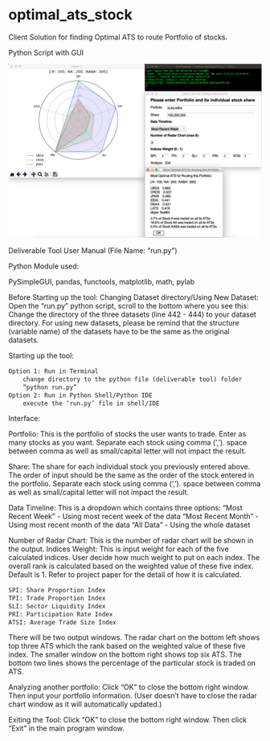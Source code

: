 # optimal_ats_stock
Client Solution for finding Optimal ATS to route Portfolio of stocks.

Python Script with GUI


![alt text](https://github.com/sunsuntianyi/optimal_ats_stock/blob/master/demo.png)


Deliverable Tool User Manual
(File Name: “run.py”)


Python Module used: 

PySimpleGUI, pandas, functools, matplotlib, math, pylab

Before Starting up the tool:
Changing Dataset directory/Using New Dataset:
Open the “run.py” python script, scroll to the bottom where you see this:
Change the directory of the three datasets (line 442 - 444) to your dataset directory. For using new datasets, please be remind that the structure (variable name) of the datasets have to be the same as the original datasets. 


Starting up the tool:

	Option 1: Run in Terminal
		change directory to the python file (deliverable tool) folder
		“python run.py”
	Option 2: Run in Python Shell/Python IDE
		execute the ‘run.py’ file in shell/IDE

Interface:












Portfolio: This is the portfolio of stocks the user wants to trade. Enter as many stocks as you want. Separate each stock using comma (‘,’). space between comma as well as small/capital letter will not impact the result.

Share: The share for each individual stock you previously entered above. The order of input should be the same as the order of the stock entered in the portfolio. Separate each stock using comma (‘,’). space between comma as well as small/capital letter will not impact the result.

Data Timeline: This is a dropdown which contains three options: 
	“Most Recent Week” - Using most recent week of the data
	“Most Recent Month” - Using most recent month of the data
	“All Data” - Using the whole dataset

Number of Radar Chart: This is the number of radar chart will be shown in the output.
Indices Weight: This is input weight for each of the five calculated indices. User decide how much weight to put on each index. The overall rank is calculated based on the weighted value of these five index. Default is 1. Refer to project paper for the detail of how it is calculated.

	SPI: Share Proportion Index
	TPI: Trade Proportion Index
	SLI: Sector Liquidity Index
	PRI: Participation Rate Index
	ATSI: Average Trade Size Index
There will be two output windows. The radar chart on the bottom left shows top three ATS which the rank based on the weighted value of these five index. The smaller window on the bottom right shows top six ATS. The bottom two lines shows the percentage of the particular stock is traded on ATS. 

Analyzing another portfolio:
Click “OK” to close the bottom right window. Then input your portfolio information. (User doesn’t have to close the radar chart window as it will automatically updated.)

Exiting the Tool:
Click “OK” to close the bottom right window. Then click “Exit” in the main program window.
